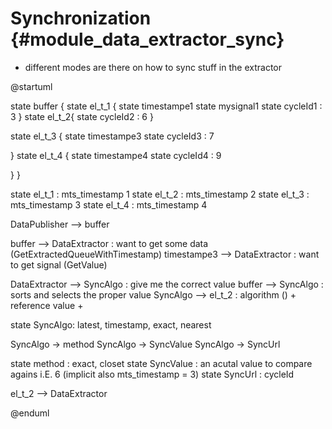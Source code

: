 Synchronization {#module_data_extractor_sync}
==============

* different modes are there on how to sync stuff in the extractor

@startuml

state buffer {
state el_t_1 {
state timestampe1
state mysignal1
state cycleId1 : 3
}
state el_t_2{
state cycleId2 : 6
}

state el_t_3 {
state timestampe3
state cycleId3 : 7

}
state el_t_4 {
state timestampe4
state cycleId4 : 9

}
}

state el_t_1 : mts_timestamp 1
state el_t_2 : mts_timestamp 2
state el_t_3 : mts_timestamp 3
state el_t_4 : mts_timestamp 4

DataPublisher --> buffer

buffer --> DataExtractor : want to get some data (GetExtractedQueueWithTimestamp)
timestampe3 --> DataExtractor : want to get signal (GetValue)

DataExtractor --> SyncAlgo : give me the correct value
buffer --> SyncAlgo : sorts and selects the proper value
SyncAlgo --> el_t_2 : algorithm () + reference value +

state SyncAlgo: latest, timestamp, exact, nearest

SyncAlgo -> method
SyncAlgo -> SyncValue
SyncAlgo -> SyncUrl

state method : exact, closet
state SyncValue : an acutal value to compare agains i.E. 6 (implicit also mts_timestamp = 3)
state SyncUrl : cycleId

el_t_2 --> DataExtractor

@enduml